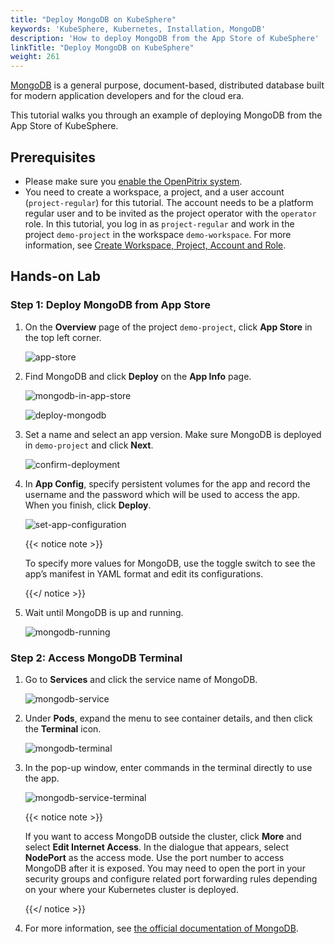 ```yaml
---
title: "Deploy MongoDB on KubeSphere"
keywords: 'KubeSphere, Kubernetes, Installation, MongoDB'
description: 'How to deploy MongoDB from the App Store of KubeSphere'
linkTitle: "Deploy MongoDB on KubeSphere"
weight: 261
---
```


[MongoDB](https://www.mongodb.com/) is a general purpose, document-based, distributed database built for modern application developers and for the cloud era.

This tutorial walks you through an example of deploying MongoDB from the App Store of KubeSphere.

## Prerequisites

- Please make sure you [enable the OpenPitrix system](../../../pluggable-components/app-store/).
- You need to create a workspace, a project, and a user account (`project-regular`) for this tutorial. The account needs to be a platform regular user and to be invited as the project operator with the `operator` role. In this tutorial, you log in as `project-regular` and work in the project `demo-project` in the workspace `demo-workspace`. For more information, see [Create Workspace, Project, Account and Role](../../../quick-start/create-workspace-and-project/).

## Hands-on Lab

### Step 1: Deploy MongoDB from App Store

1. On the **Overview** page of the project `demo-project`, click **App Store** in the top left corner.

   ![app-store](/images/docs/appstore/built-in-apps/mongodb-app/app-store.jpg)

2. Find MongoDB and click **Deploy** on the **App Info** page.

   ![mongodb-in-app-store](/images/docs/appstore/built-in-apps/mongodb-app/mongodb-in-app-store.jpg)

   ![deploy-mongodb](/images/docs/appstore/built-in-apps/mongodb-app/deploy-mongodb.jpg)

3. Set a name and select an app version. Make sure MongoDB is deployed in `demo-project` and click **Next**.

   ![confirm-deployment](/images/docs/appstore/built-in-apps/mongodb-app/confirm-deployment.jpg)

4. In **App Config**, specify persistent volumes for the app and record the username and the password which will be used to access the app. When you finish, click **Deploy**.

   ![set-app-configuration](/images/docs/appstore/built-in-apps/mongodb-app/set-app-configuration.jpg)

   {{< notice note >}}

   To specify more values for MongoDB, use the toggle switch to see the app’s manifest in YAML format and edit its configurations.

   {{</ notice >}}

5. Wait until MongoDB is up and running.

   ![mongodb-running](/images/docs/appstore/built-in-apps/mongodb-app/mongodb-running.jpg)

### Step 2: Access MongoDB Terminal

1. Go to **Services** and click the service name of MongoDB.

   ![mongodb-service](/images/docs/appstore/built-in-apps/mongodb-app/mongodb-service.jpg)

2. Under **Pods**, expand the menu to see container details, and then click the **Terminal** icon.

   ![mongodb-terminal](/images/docs/appstore/built-in-apps/mongodb-app/mongodb-terminal.jpg)

3. In the pop-up window, enter commands in the terminal directly to use the app.

   ![mongodb-service-terminal](/images/docs/appstore/built-in-apps/mongodb-app/mongodb-service-terminal.jpg)

   {{< notice note >}}

   If you want to access MongoDB outside the cluster, click **More** and select **Edit Internet Access**. In the dialogue that appears, select **NodePort** as the access mode. Use the port number to access MongoDB after it is exposed. You may need to open the port in your security groups and configure related port forwarding rules depending on your where your Kubernetes cluster is deployed.

   {{</ notice >}} 

4. For more information, see [the official documentation of MongoDB](https://docs.mongodb.com/manual/).
